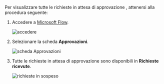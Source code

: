 Per visualizzare tutte le richieste in attesa di approvazione , attenersi alla procedura seguente:

1. Accedere a [Microsoft Flow](https://flow.microsoft.com).
   
    ![accedere](includes/media/modern-approvals/sign-in.png)
2. Selezionare la scheda **Approvazioni**.
   
    ![scheda Approvazioni](includes/media/modern-approvals/approvals-tab.png)
3. Tutte le richieste in attesa di approvazione sono disponibili in **Richieste ricevute**.
   
    ![richieste in sospeso](includes/media/modern-approvals/pending-requests.png)

